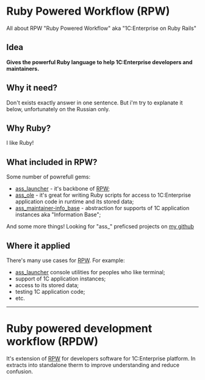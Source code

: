 # Ruby Powered Workflow (RPW)

All about RPW "Ruby Powered Workflow" aka
"1C:Enterprise on Ruby Rails"

## Idea

**Gives the powerful Ruby language to help 1C:Enterprise developers
and maintainers.**

## Why it need?

Don't exists exactly answer in one sentence. But i'm try to explanate it
below, unfortunately on the Russian only.

## Why Ruby?

I like Ruby!

## What included in RPW?

Some number of powrefull gems:

- [ass_launcher](https://github.com/leoniv/ass_launcher) - it's backbone of [RPW](https://github.com/leoniv/ruby_powered_workflow);
- [ass_ole](https://github.com/leoniv/ass_ole) - it's great for writing Ruby scripts
for access to 1C:Enterprise application code in runtime and its stored data;
- [ass_maintainer-info_base](https://github.com/leoniv/ass_maintainer-info_base) - abstraction for
supports of 1C application instances aka "Information Base";

And some more things! Looking for "ass_" preficsed projects
on [my github](https://github.com/leoniv)

## Where it applied

There's many use cases for [RPW](https://github.com/leoniv/ruby_powered_workflow).
For example:

- [ass_launcher](https://github.com/leoniv/ass_launcher) console utilities for peoples who like terminal;
- support of 1C application instances;
- access to its stored data;
- testing 1C application code;
- etc.

----

# Ruby powered development workflow (RPDW)

It's extension of [RPW](https://github.com/leoniv/ruby_powered_workflow) for developers software for 1C:Enterprise platform. In extracts into standalone therm to improve understanding and reduce confusion. 
